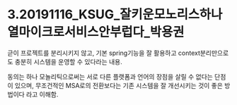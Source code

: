 # 3.20191116_KSUG_잘키운모노리스하나열마이크로서비스안부럽다_박용권

귿이 프로젝트를 분리시키지 않고, 기본 spring기능을 잘 활용하고 context분리만으로도 충분히 시스템을 운영할 수 있다라는 내용.

동의는 하나 모놀리틱으로써는 서로 다른 플랫폼과 언어의 장점을 살릴 수 없다는 단점이 있으며, 무조건적인 MSA로의 전환보다는 기존 시스템을 잘 개선시키는 것이 좋은 방법이다 라고 이해함.
